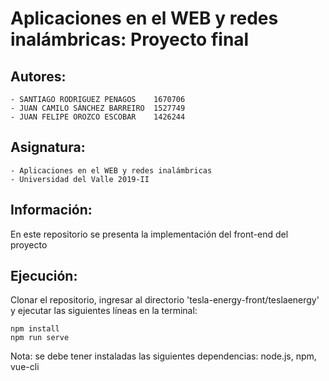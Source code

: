 # Aplicaciones en el WEB y redes inalámbricas: Proyecto final

## Autores:
    - SANTIAGO RODRIGUEZ PENAGOS	1670706
    - JUAN CAMILO SÁNCHEZ BARREIRO	1527749
    - JUAN FELIPE OROZCO ESCOBAR	1426244

## Asignatura:
    - Aplicaciones en el WEB y redes inalámbricas
    - Universidad del Valle 2019-II

## Información:
En este repositorio se presenta la implementación del front-end del proyecto

## Ejecución:
Clonar el repositorio, ingresar al directorio 'tesla-energy-front/teslaenergy' y ejecutar las siguientes líneas en la terminal:

```
npm install
npm run serve
```

Nota: se debe tener instaladas las siguientes dependencias: node.js, npm, vue-cli
